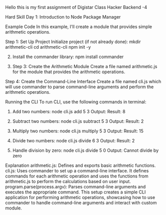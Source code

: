 Hello this is my first assignment of Digistar Class Hacker Backend -4

Hard Skill Day 1: Introduction to Node Package Manager

Example Code
In this example, I'll create a module that provides simple arithmetic operations.

Step 1: Set Up Project
Initialize project (if not already done):
mkdir arithmetic-cli
cd arithmetic-cli
npm init -y


2. Install the commander library:
npm install commander


3. Step 3: Create the Arithmetic Module
Create a file named arithmetic.js for the module that provides the arithmetic operations.

Step 4: Create the Command-Line Interface
Create a file named cli.js which will use commander to parse command-line arguments and perform the arithmetic operations.

Running the CLI
To run CLI, use the following commands in terminal:

1. Add two numbers:
node cli.js add 5 3
Output: Result: 8

2. Subtract two numbers:
node cli.js subtract 5 3
Output: Result: 2

3. Multiply two numbers:
node cli.js multiply 5 3
Output: Result: 15

4. Divide two numbers:
node cli.js divide 6 3
Output: Result: 2

5. Handle division by zero:
node cli.js divide 5 0
Output: Cannot divide by zero

Explanation
arithmetic.js: Defines and exports basic arithmetic functions.
cli.js: Uses commander to set up a command-line interface. It defines commands for each arithmetic operation and uses the functions from arithmetic.js to perform the calculations based on user input.
program.parse(process.argv): Parses command-line arguments and executes the appropriate command.
This setup creates a simple CLI application for performing arithmetic operations, showcasing how to use commander to handle command-line arguments and interact with custom module.
